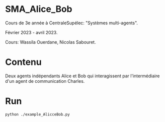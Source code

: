 # SMA_Alice_Bob

Cours de 3e année à CentraleSupélec: "Systèmes multi-agents".

Février 2023 - avril 2023.

Cours: Wassila Ouerdane, Nicolas Sabouret.

# Contenu

Deux agents indépendants Alice et Bob qui interagissent par l'intermédiaire d'un agent de communication Charles.

# Run

```sh
python ./example_AlicceBob.py
```

